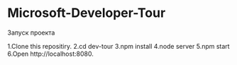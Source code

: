 # Microsoft-Developer-Tour

Запуск проекта

1.Clone this repositiry.
2.cd dev-tour
3.npm install
4.node server
5.npm start
6.Open http://localhost:8080.
